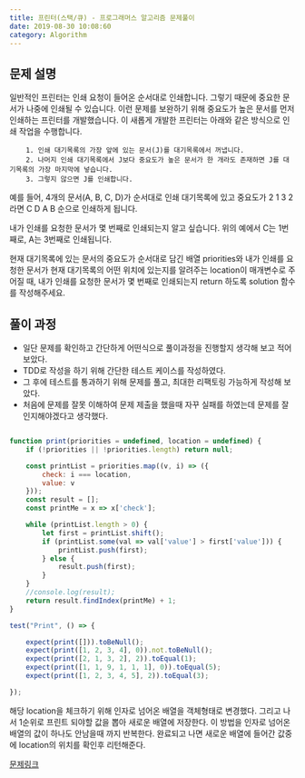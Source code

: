 ```yaml
---
title: 프린터(스택/큐) - 프로그래머스 알고리즘 문제풀이 
date: 2019-08-30 10:08:60
category: Algorithm
---
```


## 문제 설명

일반적인 프린터는 인쇄 요청이 들어온 순서대로 인쇄합니다. 그렇기 때문에 중요한 문서가 나중에 인쇄될 수 있습니다. 이런 문제를 보완하기 위해 중요도가 높은 문서를 먼저 인쇄하는 프린터를 개발했습니다. 이 새롭게 개발한 프린터는 아래와 같은 방식으로 인쇄 작업을 수행합니다.

```text
	1. 인쇄 대기목록의 가장 앞에 있는 문서(J)를 대기목록에서 꺼냅니다.
	2. 나머지 인쇄 대기목록에서 J보다 중요도가 높은 문서가 한 개라도 존재하면 J를 대기목록의 가장 마지막에 넣습니다.
	3. 그렇지 않으면 J를 인쇄합니다.
```

예를 들어, 4개의 문서(A, B, C, D)가 순서대로 인쇄 대기목록에 있고 중요도가 2 1 3 2 라면 C D A B 순으로 인쇄하게 됩니다.

내가 인쇄를 요청한 문서가 몇 번째로 인쇄되는지 알고 싶습니다. 위의 예에서 C는 1번째로, A는 3번째로 인쇄됩니다.

현재 대기목록에 있는 문서의 중요도가 순서대로 담긴 배열 priorities와 내가 인쇄를 요청한 문서가 현재 대기목록의 어떤 위치에 있는지를 알려주는 location이 매개변수로 주어질 때, 내가 인쇄를 요청한 문서가 몇 번째로 인쇄되는지 return 하도록 solution 함수를 작성해주세요.


## 풀이 과정

- 일단 문제를 확인하고 간단하게 어떤식으로 풀이과정을 진행할지 생각해 보고 적어보았다.
- TDD로 작성을 하기 위해 간단한 테스트 케이스를 작성하였다.
- 그 후에 테스트를 통과하기 위해 문제를 풀고, 최대한 리팩토링 가능하게 작성해 보았다.
- 처음에 문제를 잘못 이해하여 문제 제출을 했을때 자꾸 실패를 하였는데 문제를
	잘 인지해야겠다고 생각했다.

```js

function print(priorities = undefined, location = undefined) {
	if (!priorities || !priorities.length) return null;

	const printList = priorities.map((v, i) => ({
		check: i === location,
		value: v
	}));
	const result = [];
	const printMe = x => x['check'];

	while (printList.length > 0) {
		let first = printList.shift();
		if (printList.some(val => val['value'] > first['value'])) {
			printList.push(first);
		} else {
			result.push(first);
		}
	}
	//console.log(result);
	return result.findIndex(printMe) + 1;
}

test("Print", () => {

	expect(print([])).toBeNull();
	expect(print([1, 2, 3, 4], 0)).not.toBeNull();
	expect(print([2, 1, 3, 2], 2)).toEqual(1);
	expect(print([1, 1, 9, 1, 1, 1], 0)).toEqual(5);
	expect(print([1, 2, 3, 4, 5], 2)).toEqual(3);

});
```
해당 location을 체크하기 위해 인자로 넘어온 배열을 객체형태로 변경했다.
그리고 나서 1순위로 프린트 되야할 값을 뽑아 새로운 배열에 저장한다.
이 방법을 인자로 넘어온 배열의 값이 하나도 안남을때 까지 반복한다.
완료되고 나면 새로운 배열에 들어간 값중에 location의 위치를 확인후 리턴해준다.


[문제링크](https://programmers.co.kr/learn/courses/30/lessons/42587#)